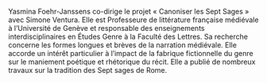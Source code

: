 Yasmina Foehr-Janssens co-dirige le projet « Canoniser les Sept Sages » avec
                  Simone Ventura. Elle est Professeure de littérature française médiévale à
                  l’Université de Genève et responsable des enseignements interdisciplinaires en
                  Études Genre à la Faculté des Lettres. Sa recherche concerne les formes longues et
                  brèves de la narration médiévale. Elle accorde un intérêt particulier à l’impact
                  de la fabrique fictionnelle du genre sur le maniement poétique et rhétorique du
                  récit. Elle a publié de nombreux travaux sur la tradition des Sept sages de Rome.